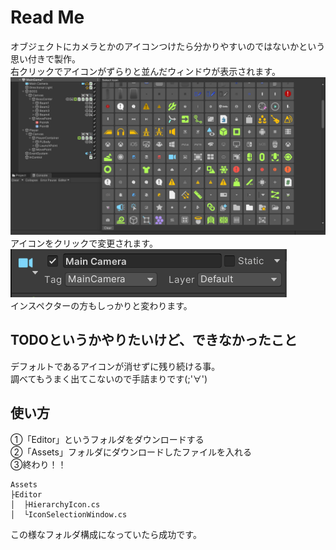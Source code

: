 # Read Me
オブジェクトにカメラとかのアイコンつけたら分かりやすいのではないかという思い付きで製作。<br>
右クリックでアイコンがずらりと並んだウィンドウが表示されます。<br>
![画像](Image/HierarchyIcon.png)<br>
アイコンをクリックで変更されます。<br>
![画像](Image/Inspector.png)<br>
インスペクターの方もしっかりと変わります。

## TODOというかやりたいけど、できなかったこと
デフォルトであるアイコンが消せずに残り続ける事。<br>
調べてもうまく出てこないので手詰まりです(;'∀')

## 使い方

①「Editor」というフォルダをダウンロードする<br>
②「Assets」フォルダにダウンロードしたファイルを入れる<br>
③終わり！！<br>

```
Assets
├Editor
│  ├HierarchyIcon.cs
│  └IconSelectionWindow.cs
```

この様なフォルダ構成になっていたら成功です。
